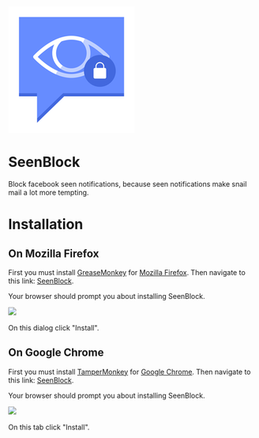 ![SeenBlock Icon](https://raw.githubusercontent.com/Hedronium/SeenBlock/master/icon256.png)

# SeenBlock
Block facebook seen notifications, because seen notifications
make snail mail a lot more tempting.

# Installation

## On Mozilla Firefox
First you must install [GreaseMonkey](https://addons.mozilla.org/en-US/firefox/addon/greasemonkey/) for [Mozilla Firefox](https://www.mozilla.org/en-US/firefox/new/). Then navigate to this link: [SeenBlock](https://raw.githubusercontent.com/Hedronium/SeenBlock/master/SeenBlock.user.js).

Your browser should prompt you about installing SeenBlock.

![](http://i.imgur.com/IIeToxC.jpg)

On this dialog click "Install".




## On Google Chrome
First you must install  [TamperMonkey](https://chrome.google.com/webstore/detail/tampermonkey/dhdgffkkebhmkfjojejmpbldmpobfkfo?hl=en) for [Google Chrome](https://www.google.com/chrome/browser/desktop/index.html). Then navigate to this link: [SeenBlock](https://raw.githubusercontent.com/Hedronium/SeenBlock/master/SeenBlock.user.js).

Your browser should prompt you about installing SeenBlock.

![](http://i.imgur.com/kbNMbws.jpg)

On this tab click "Install".